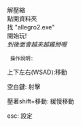 解壓縮  
點開資料夾  
找 "allegro2.exe"  
開始玩!  
*到後面會越來越雞掰喔*  


     操作說明:  

上下左右(WSAD):移動  
  
空白鍵: 射擊  
  
壓著shift+移動: 緩慢移動  

esc: 設定
